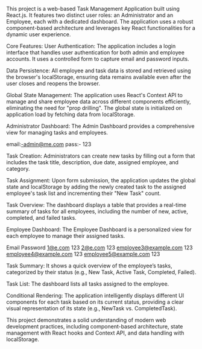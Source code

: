 This project is a web-based Task Management Application built using React.js. It features two distinct user roles: an Administrator and an Employee, each with a dedicated dashboard. The application uses a robust component-based architecture and leverages key React functionalities for a dynamic user experience.

Core Features:
User Authentication: The application includes a login interface that handles user authentication for both admin and employee accounts. It uses a controlled form to capture email and password inputs.

Data Persistence: All employee and task data is stored and retrieved using the browser's localStorage, ensuring data remains available even after the user closes and reopens the browser.

Global State Management: The application uses React's Context API to manage and share employee data across different components efficiently, eliminating the need for "prop drilling". The global state is initialized on application load by fetching data from localStorage.

Administrator Dashboard:
The Admin Dashboard provides a comprehensive view for managing tasks and employees.

email:-admin@me.com
pass:- 123

Task Creation: Administrators can create new tasks by filling out a form that includes the task title, description, due date, assigned employee, and category.

Task Assignment: Upon form submission, the application updates the global state and localStorage by adding the newly created task to the assigned employee's task list and incrementing their "New Task" count.

Task Overview: The dashboard displays a table that provides a real-time summary of tasks for all employees, including the number of new, active, completed, and failed tasks.

Employee Dashboard:
The Employee Dashboard is a personalized view for each employee to manage their assigned tasks.

Email	                        Password
1@e.com                             123
2@e.com                             123
employee3@example.com               123
employee4@example.com               123
employee5@example.com               123

Task Summary: It shows a quick overview of the employee’s tasks, categorized by their status (e.g., New Task, Active Task, Completed, Failed).

Task List: The dashboard lists all tasks assigned to the employee.

Conditional Rendering: The application intelligently displays different UI components for each task based on its current status, providing a clear visual representation of its state (e.g., NewTask vs. CompletedTask).

This project demonstrates a solid understanding of modern web development practices, including component-based architecture, state management with React hooks and Context API, and data handling with localStorage.